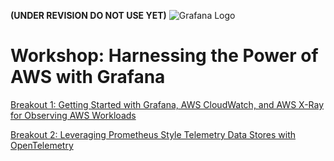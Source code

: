 **(UNDER REVISION DO NOT USE YET)**
![Grafana Logo](logo.png)

# Workshop: Harnessing the Power of AWS with Grafana 

[Breakout 1: Getting Started with Grafana, AWS CloudWatch, and AWS X-Ray for Observing AWS Workloads](./lab_1/lab_1_instructions.md)

[Breakout 2: Leveraging Prometheus Style Telemetry Data Stores with OpenTelemetry](./lab_2/lab_2_instructions.md)
